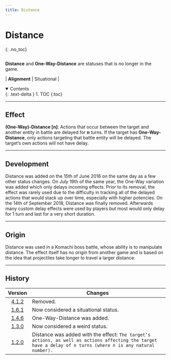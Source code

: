 ```yaml
---
title: Distance
---
```


# Distance
{: .no_toc}

<div class="row">
<div class="column content" markdown="1">

**Distance** and **One-Way-Distance** are statuses that is no longer in the game.

| **Alignment** | Situational |

</div>
<div class="column toc" markdown="1">
<details open markdown="block">
<summary>
Contents
</summary>
{: .text-delta }
1. TOC
{:toc}
</details>
</div>
</div> 

---

## Effect

**(One-Way)-Distance \[n\]**: Actions that occur between the target and another entity in battle are delayed for **n** turns. If the target has **One-Way-Distance**, only actions targeting that battle entity will be delayed. The target’s own actions will not have delay.

---

## Development

Distance was added on the 15th of June 2016 on the same day as a few other status changes. On July 19th of the same year, the One-Way variation was added which only delays incoming effects. Prior to its removal, the effect was rarely used due to the difficulty in tracking all of the delayed actions that would stack up over time, especially with higher potencies. On the 14th of September 2018, Distance was finally removed. Afterwards many custom delay effects were used by players but most would only delay for 1 turn and last for a very short duration.

---

## Origin

Distance was used in a Komachi boss battle, whose ability is to manipulate distance. The effect itself has no origin from another game and is based on the idea that projectiles take longer to travel a larger distance.

---

## History

| Version | Changes |
| :---: | --- |
| [4.1.2](v4#v4.1.2) | Removed. |
| [1.6.1](v1#v1.6.1) | Now considered a situational status. |
| [1.4.6](v1#v1.4.6) | One-Way-Distance was added. |
| [1.3.0](v1#v1.3.0) | Now considered a weird status. |
| [1.2.0](v1#v1.2.0) | Distance was added with the effect: `The target’s actions, as well as actions affecting the target have a delay of n turns (where n is any natural number).` |